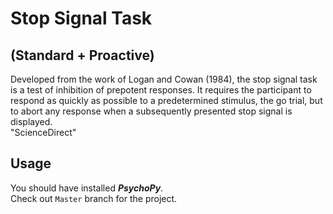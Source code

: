 # Stop Signal Task
## (Standard + Proactive)
Developed from the work of Logan and Cowan (1984), the stop signal task is a test of inhibition of prepotent responses. It requires the participant to respond as quickly as possible to a predetermined stimulus, the go trial, but to abort any response when a subsequently presented stop signal is displayed.
<br>
"ScienceDirect"

## Usage
You should have installed ***PsychoPy***.
<br>
Check out `Master` branch for the project.
